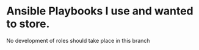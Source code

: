 # Ansible Playbooks I use and wanted to store.

No development of roles should take place in this branch
